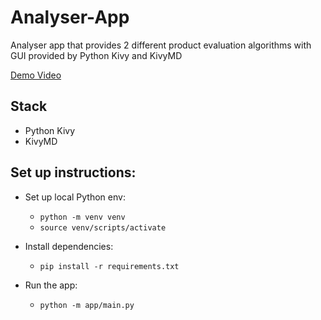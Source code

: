 # Analyser-App
Analyser app that provides 2 different product evaluation algorithms with GUI provided by Python Kivy and KivyMD

[Demo Video](https://drive.google.com/file/d/1FZhhlfW0X9-dOK4sOo454Iq6moHIk4Ae/view?usp=drive_link)

## Stack
* Python Kivy
* KivyMD

## Set up instructions:
* Set up local Python env:
    * ```python -m venv venv```
    * ```source venv/scripts/activate```

* Install dependencies:
    * ```pip install -r requirements.txt```

* Run the app:
    * ```python -m app/main.py```
